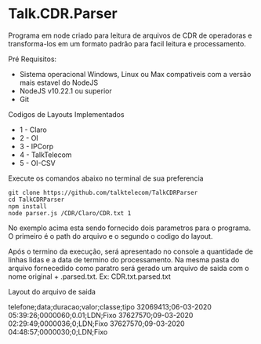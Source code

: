 # Talk.CDR.Parser

Programa em node criado para leitura de arquivos de CDR de operadoras e transforma-los em um formato padrão para facil leitura e processamento.

Pré Requisitos:
- Sistema operacional Windows, Linux ou Max compativeis com a versão mais estavel do NodeJS
- NodeJS v10.22.1 ou superior
- Git

Codigos de Layouts Implementados
- 1 - Claro
- 2 - OI
- 3 - IPCorp
- 4 - TalkTelecom
- 5 - OI-CSV

Execute os comandos abaixo no terminal de sua preferencia
```
git clone https://github.com/talktelecom/TalkCDRParser
cd TalkCDRParser
npm install
node parser.js /CDR/Claro/CDR.txt 1
```
No exemplo acima esta sendo fornecido dois parametros para o programa. O primeiro é o path do arquivo e o segundo o codigo do layout.

Após o termino da execução, será apresentado no console a quantidade de linhas lidas e a data de termino do processamento. Na mesma pasta do arquivo fornecedido como paratro será gerado um arquivo de saida com o nome original + .parsed.txt. Ex: CDR.txt.parsed.txt

Layout do arquivo de saida

telefone;data;duracao;valor;classe;tipo
32069413;06-03-2020 05:39:26;0000060;0.01;LDN;Fixo
37627570;09-03-2020 02:29:49;0000036;0;LDN;Fixo
37627570;09-03-2020 04:48:57;0000030;0;LDN;Fixo

